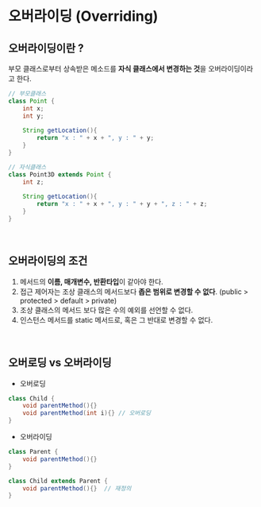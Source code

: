 # 오버라이딩 (Overriding)

## 오버라이딩이란 ?

부모 클래스로부터 상속받은 메소드를 **자식 클래스에서 변경하는 것**을 오버라이딩이라고 한다. 

```java
// 부모클래스
class Point {
	int x;
	int y;
	
	String getLocation(){
		return "x : " + x + ", y : " + y;
	}
}
```

```java
// 자식클래스
class Point3D extends Point {
	int z;
	
	String getLocation(){
		return "x : " + x + ", y : " + y + ", z : " + z;
	}
}
```

<br>

## 오버라이딩의 조건

1. 메서드의 **이름, 매개변수, 반환타입**이 같아야 한다.
2. 접근 제어자는 조상 클래스의 메서드보다 **좁은 범위로 변경할 수 없다**. (public > protected > default > private)
3. 조상 클래스의 메서드 보다 많은 수의 예외를 선언할 수 없다.
4. 인스턴스 메서드를 static 메서드로, 혹은 그 반대로 변경할 수 없다.

<br>

## 오버로딩 vs 오버라이딩

- 오버로딩

```java
class Child {
	void parentMethod(){}
	void parentMethod(int i){} // 오버로딩
}
```

- 오버라이딩

```java
class Parent {
	void parentMethod(){}
}

class Child extends Parent {
	void parentMethod(){}  // 재정의
}
```
